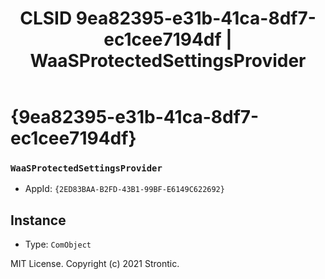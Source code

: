 ﻿---
title: "CLSID 9ea82395-e31b-41ca-8df7-ec1cee7194df | WaaSProtectedSettingsProvider"
excerpt: What is COM-Object CLSID 9ea82395-e31b-41ca-8df7-ec1cee7194df?
---

# {9ea82395-e31b-41ca-8df7-ec1cee7194df}

### `WaaSProtectedSettingsProvider`
* AppId: `{2ED83BAA-B2FD-43B1-99BF-E6149C622692}`

## Instance

* Type: `ComObject`

MIT License. Copyright (c) 2021 Strontic.


